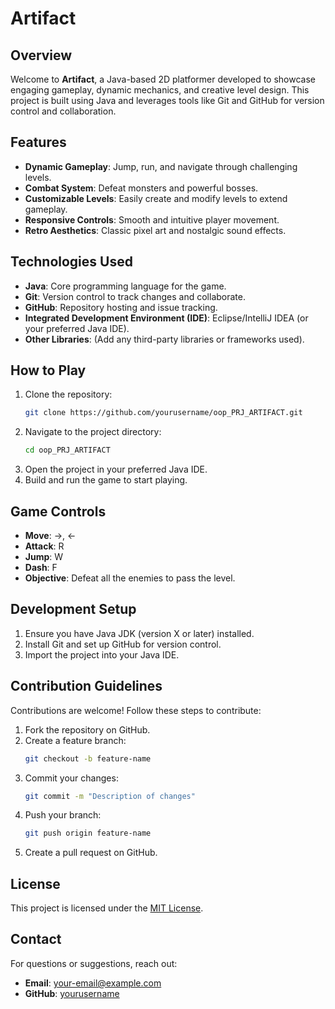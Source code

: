 # Artifact

## Overview
Welcome to **Artifact**, a Java-based 2D platformer developed to showcase engaging gameplay, dynamic mechanics, and creative level design. This project is built using Java and leverages tools like Git and GitHub for version control and collaboration.

## Features
- **Dynamic Gameplay**: Jump, run, and navigate through challenging levels.
- **Combat System**: Defeat monsters and powerful bosses.
- **Customizable Levels**: Easily create and modify levels to extend gameplay.
- **Responsive Controls**: Smooth and intuitive player movement.
- **Retro Aesthetics**: Classic pixel art and nostalgic sound effects.

## Technologies Used
- **Java**: Core programming language for the game.
- **Git**: Version control to track changes and collaborate.
- **GitHub**: Repository hosting and issue tracking.
- **Integrated Development Environment (IDE)**: Eclipse/IntelliJ IDEA (or your preferred Java IDE).
- **Other Libraries**: (Add any third-party libraries or frameworks used).

## How to Play
1. Clone the repository:
   ```bash
   git clone https://github.com/yourusername/oop_PRJ_ARTIFACT.git

   ```
2. Navigate to the project directory:
   ```bash
   cd oop_PRJ_ARTIFACT
   ```
3. Open the project in your preferred Java IDE.
4. Build and run the game to start playing.

## Game Controls
- **Move**: →, ←
- **Attack**: R
- **Jump**: W
- **Dash**: F
- **Objective**: Defeat all the enemies to pass the level.

## Development Setup
1. Ensure you have Java JDK (version X or later) installed.
2. Install Git and set up GitHub for version control.
3. Import the project into your Java IDE.

## Contribution Guidelines
Contributions are welcome! Follow these steps to contribute:
1. Fork the repository on GitHub.
2. Create a feature branch:
   ```bash
   git checkout -b feature-name
   ```
3. Commit your changes:
   ```bash
   git commit -m "Description of changes"
   ```
4. Push your branch:
   ```bash
   git push origin feature-name
   ```
5. Create a pull request on GitHub.

## License
This project is licensed under the [MIT License](LICENSE).

## Contact
For questions or suggestions, reach out:
- **Email**: your-email@example.com
- **GitHub**: [yourusername](https://github.com/yourusername)

